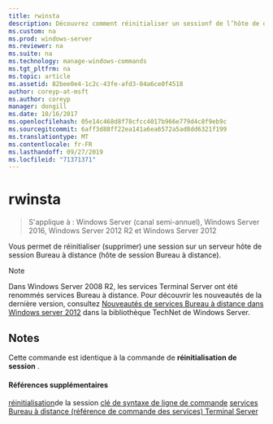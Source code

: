 ```yaml
---
title: rwinsta
description: Découvrez comment réinitialiser un sessionf de l’hôte de démarrage à partir de la ligne de commande.
ms.custom: na
ms.prod: windows-server
ms.reviewer: na
ms.suite: na
ms.technology: manage-windows-commands
ms.tgt_pltfrm: na
ms.topic: article
ms.assetid: 82bee0e4-1c2c-43fe-afd3-04a6ce0f4518
author: coreyp-at-msft
ms.author: coreyp
manager: dongill
ms.date: 10/16/2017
ms.openlocfilehash: 05e14c468d8f78cfcc4017b966e779d4c8f9eb9c
ms.sourcegitcommit: 6aff3d88ff22ea141a6ea6572a5ad8dd6321f199
ms.translationtype: MT
ms.contentlocale: fr-FR
ms.lasthandoff: 09/27/2019
ms.locfileid: "71371371"
---
```

# <a name="rwinsta"></a>rwinsta

>S'applique à : Windows Server (canal semi-annuel), Windows Server 2016, Windows Server 2012 R2 et Windows Server 2012

Vous permet de réinitialiser (supprimer) une session sur un serveur hôte de session Bureau à distance (hôte de session Bureau à distance).

> [!NOTE]
> Dans Windows Server 2008 R2, les services Terminal Server ont été renommés services Bureau à distance. Pour découvrir les nouveautés de la dernière version, consultez [Nouveautés de services Bureau à distance dans Windows server 2012](https://technet.microsoft.com/library/hh831527) dans la bibliothèque TechNet de Windows Server.

## <a name="remarks"></a>Notes
Cette commande est identique à la commande de **réinitialisation de session** .

#### <a name="additional-references"></a>Références supplémentaires
[réinitialisation](reset-session.md)de la session 
[clé de syntaxe de ligne de commande](command-line-syntax-key.md)
[services Bureau à distance &#40;référence de commande des services&#41; Terminal Server](remote-desktop-services-terminal-services-command-reference.md)
